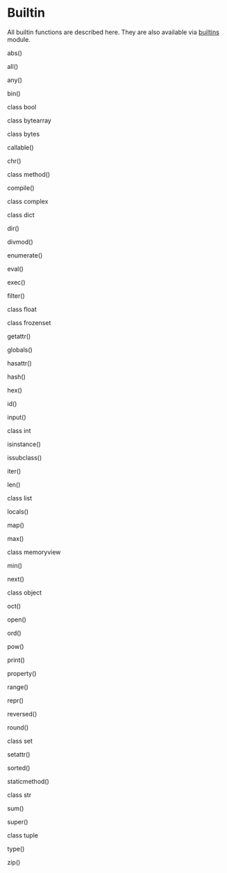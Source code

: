 # Builtin

All builtin functions are described here. They are also available via [builtins](builtin.md) module.

abs\(\)

all\(\)

any\(\)

bin\(\)

class bool

class bytearray

class bytes

callable\(\)

chr\(\)

class method\(\)

compile\(\)

class complex

class dict

dir\(\)

divmod\(\)

enumerate\(\)

eval\(\)

exec\(\)

filter\(\)

class float

class frozenset

getattr\(\)

globals\(\)

hasattr\(\)

hash\(\)

hex\(\)

id\(\)

input\(\)

class int

isinstance\(\)

issubclass\(\)

iter\(\)

len\(\)

class list

locals\(\)

map\(\)

max\(\)

class memoryview

min\(\)

next\(\)

class object

oct\(\)

open\(\)

ord\(\)

pow\(\)

print\(\)

property\(\)

range\(\)

repr\(\)

reversed\(\)

round\(\)

class set

setattr\(\)

sorted\(\)

staticmethod\(\)

class str

sum\(\)

super\(\)

class tuple

type\(\)

zip\(\)

